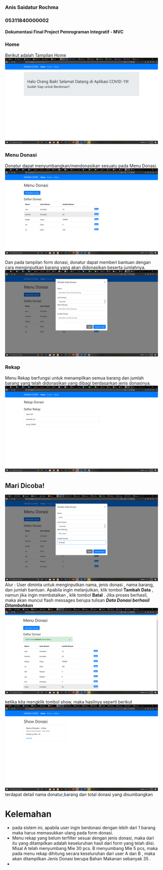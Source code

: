 ### Anis Saidatur Rochma
### 05311840000002

#### Dokumentasi Final Project Pemrograman Integratif - MVC 

### Home
Berikut adalah Tampilan Home 
![](img/newhome.png)

### Menu Donasi
Donatur dapat menyumbangkan/mendonasikan sesuatu pada Menu Donasi.  
![](img/donasi.png)

Dan pada tampilan form donasi, donatur dapat memberi bantuan dengan cara menginputkan barang yang akan didonasikan beserta jumlahnya.
![](img/formdonasi.png)

### Rekap
Menu Rekap berfungsi untuk menampilkan semua barang dan jumlah barang yang telah didonasikan yang dibagi berdasarkan jenis donasinya.
![](img/rekap.png)

## Mari Dicoba!
![](img/input.png)
Alur : User diminta untuk menginputkan nama, jenis donasi , nama barang, dan jumlah bantuan. Apabila ingin melanjutkan, klik tombol **Tambah Data** , namun jika ingin membatalkan , klik tombol **Batal** . Jika proses berhasil, maka akan muncul flash messages berupa tulisan ***Data Donasi berhasil Ditambahkan***
![](img/output.png)

ketika kita mengklik tombol show, maka hasilnya seperti berikut
![](img/show.png)
terdapat detail nama donatur,barang dan total donasi yang disumbangkan  

# Kelemahan
- pada sistem ini, apabila user ingin berdonasi dengan lebih dari 1 barang maka harus memasukkan ulang pada form donasi.
- Menu rekap yang belum terfilter sesuai dengan jenis donasi, maka dari itu yang ditampilkan adalah keseluruhan hasil dari form yang telah diisi. Misal A telah menyumbang Mie 30 pcs. B menyumbang Mie 5 pcs, maka pada menu rekap dihitung secara keseluruhan dari user A dan B , maka akan ditampilkan Jenis Donasi berupa Bahan Makanan sebanyak 35 . 
- 
